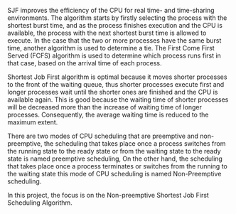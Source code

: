   SJF improves the efficiency of the CPU for real time- and time-sharing environments. The algorithm starts by firstly selecting the process with the shortest burst time, and as the process finishes execution and the CPU is available, the process with the next shortest burst time is allowed to execute. In the case that the two or more processes have the same burst time, another algorithm is used to determine a tie. The First Come First Served (FCFS) algorithm is used to determine which process runs first in that case, based on the arrival time of each process.

  Shortest Job First algorithm is optimal because it moves shorter processes to the front of the waiting queue, thus shorter processes execute first and longer processes wait until the shorter ones are finished and the CPU is available again. This is good because the waiting time of shorter processes will be decreased more than the increase of waiting time of longer processes. Consequently, the average waiting time is reduced to the maximum extent.

  There are two modes of CPU scheduling that are preemptive and non-preemptive, the scheduling that takes place once a process switches from the running state to the ready state or from the waiting state to the ready state is named preemptive scheduling, On the other hand, the scheduling that takes place once a process terminates or switches from the running to the waiting state this mode of CPU scheduling is named Non-Preemptive scheduling.

  In this project, the focus is on the Non-preemptive Shortest Job First Scheduling Algorithm.
